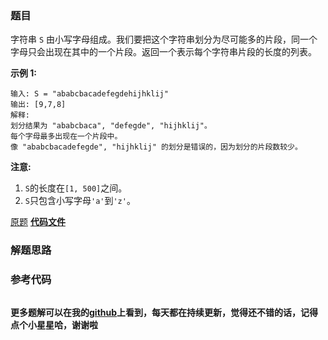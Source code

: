 ### 题目
字符串 `S` 由小写字母组成。我们要把这个字符串划分为尽可能多的片段，同一个字母只会出现在其中的一个片段。返回一个表示每个字符串片段的长度的列表。

**示例 1:**

    
    
    输入: S = "ababcbacadefegdehijhklij"
    输出: [9,7,8]
    解释:
    划分结果为 "ababcbaca", "defegde", "hijhklij"。
    每个字母最多出现在一个片段中。
    像 "ababcbacadefegde", "hijhklij" 的划分是错误的，因为划分的片段数较少。
    

**注意:**

  1. `S`的长度在`[1, 500]`之间。
  2. `S`只包含小写字母`'a'`到`'z'`。

[原题](https://leetcode-cn.com/problems/partition-labels/)    **[代码文件]()**


### 解题思路




### 参考代码

```go


```




**更多题解可以在我的[github](https://github.com/LZH139/leetcode_Go)上看到，每天都在持续更新，觉得还不错的话，记得点个小星星哈，谢谢啦**
